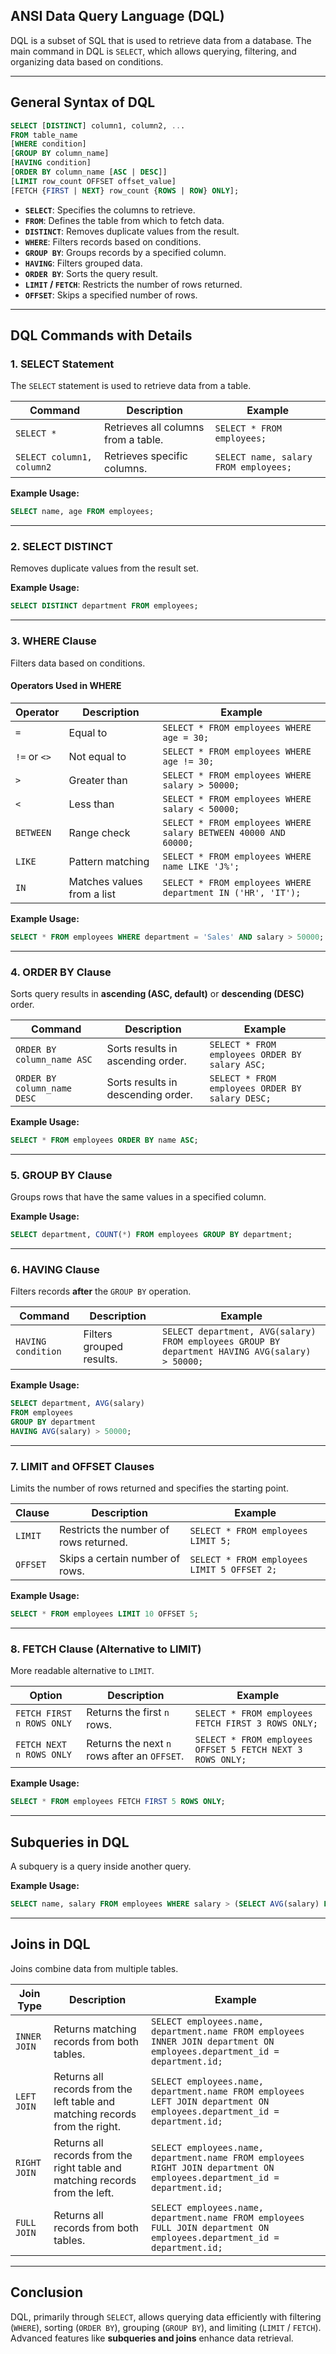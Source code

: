 ## **ANSI Data Query Language (DQL)**  

DQL is a subset of SQL that is used to retrieve data from a database. The main command in DQL is `SELECT`, which allows querying, filtering, and organizing data based on conditions.

---

## **General Syntax of DQL**
```sql
SELECT [DISTINCT] column1, column2, ...
FROM table_name
[WHERE condition]
[GROUP BY column_name]
[HAVING condition]
[ORDER BY column_name [ASC | DESC]]
[LIMIT row_count OFFSET offset_value]
[FETCH {FIRST | NEXT} row_count {ROWS | ROW} ONLY];
```
- **`SELECT`**: Specifies the columns to retrieve.
- **`FROM`**: Defines the table from which to fetch data.
- **`DISTINCT`**: Removes duplicate values from the result.
- **`WHERE`**: Filters records based on conditions.
- **`GROUP BY`**: Groups records by a specified column.
- **`HAVING`**: Filters grouped data.
- **`ORDER BY`**: Sorts the query result.
- **`LIMIT` / `FETCH`**: Restricts the number of rows returned.
- **`OFFSET`**: Skips a specified number of rows.

---

## **DQL Commands with Details**

### **1. SELECT Statement**
The `SELECT` statement is used to retrieve data from a table.

| **Command**        | **Description**                        | **Example** |
|--------------------|------------------------------------|------------|
| `SELECT *`        | Retrieves all columns from a table. | `SELECT * FROM employees;` |
| `SELECT column1, column2` | Retrieves specific columns. | `SELECT name, salary FROM employees;` |

**Example Usage:**
```sql
SELECT name, age FROM employees;
```

---

### **2. SELECT DISTINCT**
Removes duplicate values from the result set.

**Example Usage:**
```sql
SELECT DISTINCT department FROM employees;
```

---

### **3. WHERE Clause**
Filters data based on conditions.

#### **Operators Used in WHERE**

| **Operator** | **Description** | **Example** |
|-------------|---------------|------------|
| `=`         | Equal to | `SELECT * FROM employees WHERE age = 30;` |
| `!=` or `<>` | Not equal to | `SELECT * FROM employees WHERE age != 30;` |
| `>`         | Greater than | `SELECT * FROM employees WHERE salary > 50000;` |
| `<`         | Less than | `SELECT * FROM employees WHERE salary < 50000;` |
| `BETWEEN`   | Range check | `SELECT * FROM employees WHERE salary BETWEEN 40000 AND 60000;` |
| `LIKE`      | Pattern matching | `SELECT * FROM employees WHERE name LIKE 'J%';` |
| `IN`        | Matches values from a list | `SELECT * FROM employees WHERE department IN ('HR', 'IT');` |

**Example Usage:**
```sql
SELECT * FROM employees WHERE department = 'Sales' AND salary > 50000;
```

---

### **4. ORDER BY Clause**
Sorts query results in **ascending (ASC, default)** or **descending (DESC)** order.

| **Command**    | **Description** | **Example** |
|---------------|---------------|------------|
| `ORDER BY column_name ASC` | Sorts results in ascending order. | `SELECT * FROM employees ORDER BY salary ASC;` |
| `ORDER BY column_name DESC` | Sorts results in descending order. | `SELECT * FROM employees ORDER BY salary DESC;` |

**Example Usage:**
```sql
SELECT * FROM employees ORDER BY name ASC;
```

---

### **5. GROUP BY Clause**
Groups rows that have the same values in a specified column.

**Example Usage:**
```sql
SELECT department, COUNT(*) FROM employees GROUP BY department;
```

---

### **6. HAVING Clause**
Filters records **after** the `GROUP BY` operation.

| **Command**    | **Description** | **Example** |
|---------------|---------------|------------|
| `HAVING condition` | Filters grouped results. | `SELECT department, AVG(salary) FROM employees GROUP BY department HAVING AVG(salary) > 50000;` |

**Example Usage:**
```sql
SELECT department, AVG(salary)
FROM employees
GROUP BY department
HAVING AVG(salary) > 50000;
```

---

### **7. LIMIT and OFFSET Clauses**
Limits the number of rows returned and specifies the starting point.

| **Clause** | **Description** | **Example** |
|-----------|---------------|------------|
| `LIMIT` | Restricts the number of rows returned. | `SELECT * FROM employees LIMIT 5;` |
| `OFFSET` | Skips a certain number of rows. | `SELECT * FROM employees LIMIT 5 OFFSET 2;` |

**Example Usage:**
```sql
SELECT * FROM employees LIMIT 10 OFFSET 5;
```

---

### **8. FETCH Clause (Alternative to LIMIT)**
More readable alternative to `LIMIT`.

| **Option** | **Description** | **Example** |
|-----------|---------------|------------|
| `FETCH FIRST n ROWS ONLY` | Returns the first `n` rows. | `SELECT * FROM employees FETCH FIRST 3 ROWS ONLY;` |
| `FETCH NEXT n ROWS ONLY` | Returns the next `n` rows after an `OFFSET`. | `SELECT * FROM employees OFFSET 5 FETCH NEXT 3 ROWS ONLY;` |

**Example Usage:**
```sql
SELECT * FROM employees FETCH FIRST 5 ROWS ONLY;
```

---

## **Subqueries in DQL**
A subquery is a query inside another query.

**Example Usage:**
```sql
SELECT name, salary FROM employees WHERE salary > (SELECT AVG(salary) FROM employees);
```

---

## **Joins in DQL**
Joins combine data from multiple tables.

| **Join Type**  | **Description** | **Example** |
|---------------|---------------|------------|
| `INNER JOIN` | Returns matching records from both tables. | `SELECT employees.name, department.name FROM employees INNER JOIN department ON employees.department_id = department.id;` |
| `LEFT JOIN`  | Returns all records from the left table and matching records from the right. | `SELECT employees.name, department.name FROM employees LEFT JOIN department ON employees.department_id = department.id;` |
| `RIGHT JOIN` | Returns all records from the right table and matching records from the left. | `SELECT employees.name, department.name FROM employees RIGHT JOIN department ON employees.department_id = department.id;` |
| `FULL JOIN`  | Returns all records from both tables. | `SELECT employees.name, department.name FROM employees FULL JOIN department ON employees.department_id = department.id;` |

---

## **Conclusion**
DQL, primarily through `SELECT`, allows querying data efficiently with filtering (`WHERE`), sorting (`ORDER BY`), grouping (`GROUP BY`), and limiting (`LIMIT` / `FETCH`). Advanced features like **subqueries and joins** enhance data retrieval.
